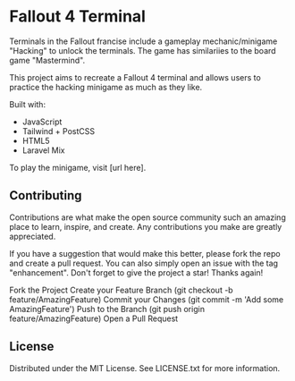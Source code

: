 # Fallout 4 Terminal

Terminals in the Fallout francise include a gameplay mechanic/minigame "Hacking" to unlock the terminals. The game has similariies to the board game "Mastermind".

This project aims to recreate a Fallout 4 terminal and allows users to practice the hacking minigame as much as they like.

Built with:

- JavaScript
- Tailwind + PostCSS
- HTML5
- Laravel Mix

To play the minigame, visit [url here].

## Contributing

Contributions are what make the open source community such an amazing place to learn, inspire, and create. Any contributions you make are greatly appreciated.

If you have a suggestion that would make this better, please fork the repo and create a pull request. You can also simply open an issue with the tag "enhancement". Don't forget to give the project a star! Thanks again!

Fork the Project
Create your Feature Branch (git checkout -b feature/AmazingFeature)
Commit your Changes (git commit -m 'Add some AmazingFeature')
Push to the Branch (git push origin feature/AmazingFeature)
Open a Pull Request

## License

Distributed under the MIT License. See LICENSE.txt for more information.
